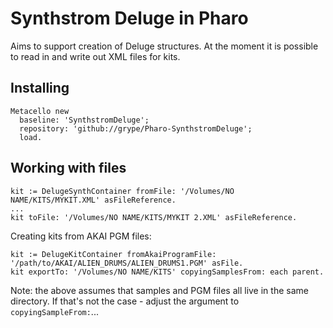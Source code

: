 # Synthstrom Deluge in Pharo

Aims to support creation of Deluge structures. At the moment it is possible to read in and write out XML files for kits.

## Installing

```smalltalk
Metacello new 
  baseline: 'SynthstromDeluge'; 
  repository: 'github://grype/Pharo-SynthstromDeluge'; 
  load.
```

## Working with files

```smalltalk
kit := DelugeSynthContainer fromFile: '/Volumes/NO NAME/KITS/MYKIT.XML' asFileReference.
...
kit toFile: '/Volumes/NO NAME/KITS/MYKIT 2.XML' asFileReference.
```

Creating kits from AKAI PGM files:

```smalltalk
kit := DelugeKitContainer fromAkaiProgramFile: '/path/to/AKAI/ALIEN_DRUMS/ALIEN_DRUMS1.PGM' asFile.
kit exportTo: '/Volumes/NO NAME/KITS' copyingSamplesFrom: each parent.
```
Note: the above assumes that samples and PGM files all live in the same directory. If that's not the case - adjust the argument to `copyingSampleFrom:`...
